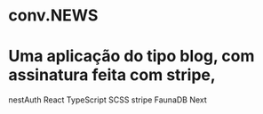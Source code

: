# conv.NEWS

<div className><h1>Uma aplicação do tipo blog, com assinatura feita com stripe, </div>

<Bibliotecas>

nestAuth
React
TypeScript
SCSS
stripe
FaunaDB
Next